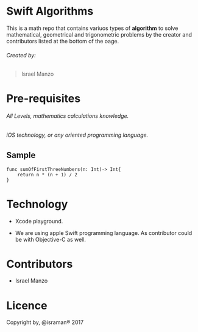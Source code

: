 
# Swift Algorithms

This is a math repo that contains variuos types of **algorithm** to solve mathematical, geometrical and trigonometric problems by the creator and contributors listed at the bottom of the oage.

###### Created by:
>  Israel Manzo

# Pre-requisites

###### All Levels, mathematics calculations knowledge.
###### iOS technology, or any oriented programming language.
## Sample

```
func sumOfFirstThreeNumbers(n: Int)-> Int{
    return n * (n + 1) / 2
}
```
# Technology

- Xcode playground.

- We are using apple Swift programming language. As contributor could be with Objective-C as well.


# Contributors

- Israel Manzo

# Licence
Copyright by, @israman® 2017

